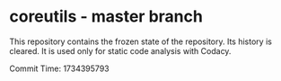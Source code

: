 # coreutils - master branch

This repository contains the frozen state of the repository.
Its history is cleared. It is used only for static code
analysis with Codacy.

Commit Time: 1734395793
